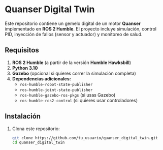 
# Quanser Digital Twin

Este repositorio contiene un gemelo digital de un motor **Quanser** implementado en **ROS 2 Humble**. El proyecto incluye simulación, control PID, inyección de fallos (sensor y actuador) y monitoreo de salud.

## Requisitos

1. **ROS 2 Humble** (a partir de la versión **Humble Hawksbill**)
2. **Python 3.10**
3. **Gazebo** (opcional si quieres correr la simulación completa)
4. **Dependencias adicionales:**
   - `ros-humble-robot-state-publisher`
   - `ros-humble-joint-state-publisher`
   - `ros-humble-gazebo-ros-pkgs` (si usas Gazebo)
   - `ros-humble-ros2-control` (si quieres usar controladores)

## Instalación

1. Clona este repositorio:

   ```bash
   git clone https://github.com/tu_usuario/quanser_digital_twin.git
   cd quanser_digital_twin
